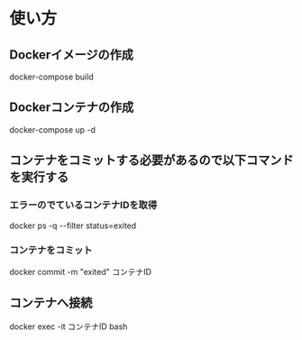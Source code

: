 # 使い方

## Dockerイメージの作成
docker-compose build

## Dockerコンテナの作成
docker-compose up -d

## コンテナをコミットする必要があるので以下コマンドを実行する
### エラーのでているコンテナIDを取得
docker ps -q --filter status=exited

### コンテナをコミット
docker commit -m "exited" コンテナID

## コンテナへ接続
docker exec -it コンテナID bash
